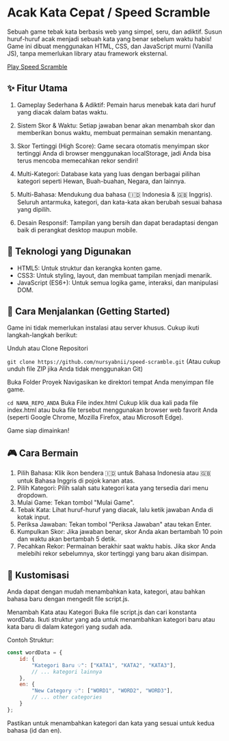 # Acak Kata Cepat / Speed Scramble
Sebuah game tebak kata berbasis web yang simpel, seru, dan adiktif. Susun huruf-huruf acak menjadi sebuah kata yang benar sebelum waktu habis! Game ini dibuat menggunakan HTML, CSS, dan JavaScript murni (Vanilla JS), tanpa memerlukan library atau framework eksternal.

[Play Speed Scramble](https://speed-scramble-gray-ten.vercel.app/)

## ✨ Fitur Utama
1. Gameplay Sederhana & Adiktif: Pemain harus menebak kata dari huruf yang diacak dalam batas waktu.
2. Sistem Skor & Waktu: Setiap jawaban benar akan menambah skor dan memberikan bonus waktu, membuat permainan semakin menantang.
3. Skor Tertinggi (High Score): Game secara otomatis menyimpan skor tertinggi Anda di browser menggunakan localStorage, jadi Anda bisa terus mencoba memecahkan rekor sendiri!

4. Multi-Kategori: Database kata yang luas dengan berbagai pilihan kategori seperti Hewan, Buah-buahan, Negara, dan lainnya.

5. Multi-Bahasa: Mendukung dua bahasa (🇮🇩 Indonesia & 🇬🇧 Inggris). Seluruh antarmuka, kategori, dan kata-kata akan berubah sesuai bahasa yang dipilih.

6. Desain Responsif: Tampilan yang bersih dan dapat beradaptasi dengan baik di perangkat desktop maupun mobile.

## 🚀 Teknologi yang Digunakan
- HTML5: Untuk struktur dan kerangka konten game.
- CSS3: Untuk styling, layout, dan membuat tampilan menjadi menarik.
- JavaScript (ES6+): Untuk semua logika game, interaksi, dan manipulasi DOM.

## 🏁 Cara Menjalankan (Getting Started)
Game ini tidak memerlukan instalasi atau server khusus. Cukup ikuti langkah-langkah berikut:

Unduh atau Clone Repositori

```git clone https://github.com/nursyabnii/speed-scramble.git```
(Atau cukup unduh file ZIP jika Anda tidak menggunakan Git)

Buka Folder Proyek
Navigasikan ke direktori tempat Anda menyimpan file game.

```cd NAMA_REPO_ANDA```
Buka File index.html
Cukup klik dua kali pada file index.html atau buka file tersebut menggunakan browser web favorit Anda (seperti Google Chrome, Mozilla Firefox, atau Microsoft Edge).

Game siap dimainkan!

## 🎮 Cara Bermain
1. Pilih Bahasa: Klik ikon bendera 🇮🇩 untuk Bahasa Indonesia atau 🇬🇧 untuk Bahasa Inggris di pojok kanan atas.
2. Pilih Kategori: Pilih salah satu kategori kata yang tersedia dari menu dropdown.
3. Mulai Game: Tekan tombol "Mulai Game".
4. Tebak Kata: Lihat huruf-huruf yang diacak, lalu ketik jawaban Anda di kotak input.
5. Periksa Jawaban: Tekan tombol "Periksa Jawaban" atau tekan Enter.
6. Kumpulkan Skor: Jika jawaban benar, skor Anda akan bertambah 10 poin dan waktu akan bertambah 5 detik.
7. Pecahkan Rekor: Permainan berakhir saat waktu habis. Jika skor Anda melebihi rekor sebelumnya, skor tertinggi yang baru akan disimpan.

## 🔧 Kustomisasi
Anda dapat dengan mudah menambahkan kata, kategori, atau bahkan bahasa baru dengan mengedit file script.js.

Menambah Kata atau Kategori
Buka file script.js dan cari konstanta wordData. Ikuti struktur yang ada untuk menambahkan kategori baru atau kata baru di dalam kategori yang sudah ada.

Contoh Struktur:
```JavaScript
const wordData = {
    id: {
        "Kategori Baru 💡": ["KATA1", "KATA2", "KATA3"],
        // ... kategori lainnya
    },
    en: {
        "New Category 💡": ["WORD1", "WORD2", "WORD3"],
        // ... other categories
    }
};
```

Pastikan untuk menambahkan kategori dan kata yang sesuai untuk kedua bahasa (id dan en).